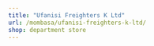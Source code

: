 ```yaml
---
title: "Ufanisi Freighters K Ltd"
url: /mombasa/ufanisi-freighters-k-ltd/
shop: department store
---
```

